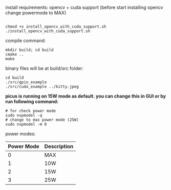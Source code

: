 install requirements:
opencv + cuda support (before start installing opencv change powermode to MAX)
```

chmod +x install_opencv_with_cuda_support.sh
./install_opencv_with_cuda_support.sh
```

compile command:
```
mkdir build; cd build
cmake ..
make
```

binary files will be at build/src folder:
```
cd build
./src/gpio_example
./src/cuda_example ../kitty.jpeg
```



**picus is running on 15W mode as default. you can change this in GUI or by run following command:**
```
# for check power mode
sudo nvpmodel -q
# change to max power mode (25W)
sudo nvpmodel -m 0
```

power modes:

| Power Mode | Description |
|------------|-------------|
| 0          | MAX         |
| 1          | 10W         |
| 2          | 15W         |
| 3          | 25W         |
